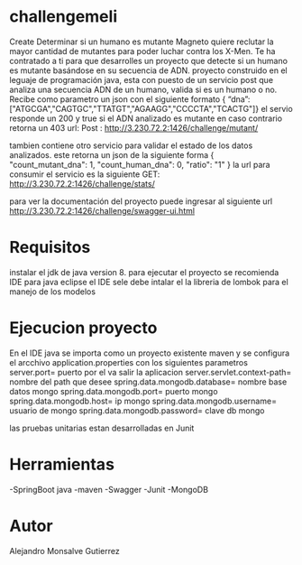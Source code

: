 # challengemeli
Create Determinar si un humano es mutante
Magneto quiere reclutar la mayor cantidad de mutantes para poder luchar
contra los X-Men.
Te ha contratado a ti para que desarrolles un proyecto que detecte si un
humano es mutante basándose en su secuencia de ADN.
proyecto construido en el leguaje de programación java, esta con puesto de un servicio 
post que analiza una secuencia ADN de un humano, valida si es un humano o no. Recibe 
como parametro un json con el siguiente formato { “dna”:["ATGCGA","CAGTGC","TTATGT","AGAAGG","CCCCTA","TCACTG"]}
el servio responde un 200 y true si el ADN analizado es mutante en caso contrario retorna un 403
url:  Post : http://3.230.72.2:1426/challenge/mutant/

tambien contiene otro servicio para validar el estado de los datos analizados. este retorna un json 
de la siguiente forma {
    "count_mutant_dna": 1,
    "count_human_dna": 0,
    "ratio": "1"
}
la url para consumir el servicio es la siguiente
GET: http://3.230.72.2:1426/challenge/stats/

para ver la documentación del proyecto puede ingresar al siguiente url
http://3.230.72.2:1426/challenge/swagger-ui.html

# Requisitos
instalar el jdk de java version 8. para ejecutar el proyecto se recomienda IDE para java eclipse
el IDE sele debe intalar el la libreria de lombok para el manejo de los modelos

# Ejecucion proyecto
En el IDE java se importa como un proyecto existente maven y se configura el arcchivo 
 application.properties con los siguientes parametros 
server.port= puerto por el va salir la aplicacion
server.servlet.context-path= nombre del path que desee
spring.data.mongodb.database= nombre base datos mongo
spring.data.mongodb.port= puerto mongo
spring.data.mongodb.host= ip mongo
spring.data.mongodb.username= usuario de mongo
spring.data.mongodb.password= clave db mongo

las pruebas unitarias estan desarrolladas en Junit
# Herramientas
-SpringBoot java
-maven
-Swagger
-Junit
-MongoDB
# Autor
Alejandro Monsalve Gutierrez
